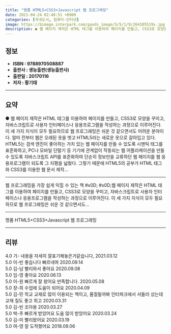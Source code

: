```yaml
---
title: "명품 HTML5+CSS3+Javascript 웹 프로그래밍"
date: 2021-04-24 02:48:51 +0900
categories: [국내도서, 컴퓨터-인터넷]
image: https://bimage.interpark.com/goods_image/5/5/1/9/264105519s.jpg
description: ● 웹 페이지 제작은 HTML 태그를 이용하여 페이지를 만들고, CSS3로 모양을 꾸미고, 자바스크립트로 사용자 인터페이스나 응용프로그램을 작성하는 과정으로 이루어진다. 이 세 가지 지식이 모두 필요하므로 웹 프로그래밍은 쉬운 것 같으면서도 어려운 분야이다. 얼마 전부터 웹은 오래된
---
```


## **정보**

- **ISBN : 9788970508887**
- **출판사 : 생능출판(생능출판사)**
- **출판일 : 20170116**
- **저자 : 황기태**

------



## **요약**

●  웹 페이지 제작은 HTML 태그를 이용하여 페이지를 만들고, CSS3로 모양을 꾸미고, 자바스크립트로 사용자 인터페이스나 응용프로그램을 작성하는 과정으로 이루어진다. 이 세 가지 지식이 모두 필요하므로 웹 프로그래밍은 쉬운 것 같으면서도 어려운 분야이다. 얼마 전부터 웹은 오래된 옷을 벗고 HTML5라는 새로운 옷으로 갈아입고 있다. HTML5는 검색 엔진이 좋아하는 가치 있는 웹 페이지를 만들 수 있도록 시맨틱 태그를 표준화하고, PC나 모바일 단말기 등 기기에 관계없이 작동되는 웹 어플리케이션을 만들 수 있도록 자바스크립트 API를 표준화하여 단순히 정보만을 교류하던 웹 페이지를 웹 응용프로그램이 되도록 그 지평을 넓혔다. 그렇기 때문에 HTML5의 공부가 HTML 태그와 CSS3를 이용한 웹 문서 제작...

------

웹 프로그래밍을 가장 쉽게 익힐 수 있는 책 #x0D; #x0D;웹 페이지 제작은 HTML 태그를 이용하여 페이지를 만들고, CSS3로 모양을 꾸미고, 자바스크립트로 사용자 인터페이스나 응용프로그램을 작성하는 과정으로 이루어진다. 이 세 가지 지식이 모두 필요하므로 웹 프로그래밍은 쉬운 것 같으면서도... 

------


명품 HTML5+CSS3+Javascript 웹 프로그래밍 

------


## **리뷰** 

4.0 기- 내용을 자세히 잘표기해놓은거같습니다, 2021.03.12 <br/>5.0 이-빈 좋습니다 빠르네여 2020.09.14 <br/>5.0 김-남 빨리와서 좋아요 2020.09.08 <br/>5.0 임-영 좋아요 2020.06.13 <br/>5.0 이-원 빠르게 잘 왔어요 만족합니다. 2020.05.08 <br/>5.0 장-희 수업에 도움이 되어요 2020.04.09 <br/>5.0 김-민 학교 교재로 많이 이용되는 책이고, 품절될까봐 인터파크에서 서둘러 샀는데 교재 질도 좋고 최고 2020.03.31 <br/>5.0 김-빈 조아용 2020.03.27 <br/>5.0 박-주 빠르게 받았어요
도움 많이 받았어요 2020.03.24 <br/>5.0 김-미 빨리왔어요 2020.03.19 <br/>5.0 여-영 잘 도착했어요 2018.09.06 <br/>